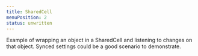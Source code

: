 ```yaml
---
title: SharedCell
menuPosition: 2
status: unwritten
---
```


Example of wrapping an object in a SharedCell and listening to changes on that object. Synced settings could be a good
scenario to demonstrate.
